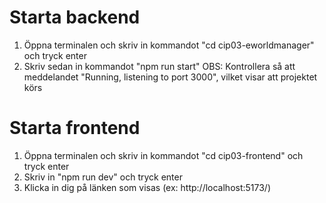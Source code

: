 # Starta backend

1. Öppna terminalen och skriv in kommandot "cd cip03-eworldmanager" och tryck enter
2. Skriv sedan in kommandot "npm run start"
   OBS: Kontrollera så att meddelandet "Running, listening to port 3000", vilket visar att projektet körs

# Starta frontend

1. Öppna terminalen och skriv in kommandot "cd cip03-frontend" och tryck enter
2. Skriv in "npm run dev" och tryck enter
3. Klicka in dig på länken som visas (ex: http://localhost:5173/)
